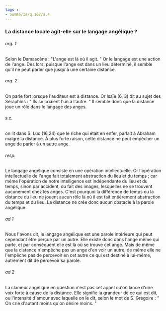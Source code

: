 ```yaml
---
tags : 
- Summa/Ia/q.107/a.4
---
```


### La distance locale agit-elle sur le langage angélique ?



###### arg. 1
Selon le Damascène : "L'ange est là où il agit. " Or le langage est une action de l'ange. Dès lors, puisque l'ange est dans un lieu déterminé, il semble qu'il ne peut parler que jusqu'à une certaine distance. 

###### arg. 2
On parle fort lorsque l'auditeur est à distance. Or Isaïe (6, 3) dit au sujet des Séraphins : " Ils se criaient l'un à l'autre. " Il semble donc que la distance joue un rôle dans le langage des anges. 

###### s.c.
on lit dans S. Luc (16,24) que le riche qui était en enfer, parlait à Abraham malgré la distance. À plus forte raison, cette distance ne peut empêcher un ange de parler à un autre ange. 

###### resp.
Le langage angélique consiste en une opération intellectuelle. Or l'opération intellectuelle de l'ange fait totalement abstraction du lieu et du temps ; car même l'opération de notre intelligence est indépendante du lieu et du temps, sinon par accident, du fait des images, lesquelles ne se trouvent aucunement chez les anges. C'est pourquoi la différence de temps ou la distance du lieu ne jouent aucun rôle là où il est fait entièrement abstraction du temps et du lieu. La distance ne crée donc aucun obstacle à la parole angélique. 

###### ad 1
Nous l'avons dit, le langage angélique est une parole intérieure qui peut cependant être perçue par un autre. Elle existe donc dans l'ange même qui parle, et par conséquent elle est là où se trouve cet ange. Mais de même que la distance n'empêche pas un ange d'en voir un autre, de même elle ne l'empêche pas de percevoir en cet autre ce qui est destiné à lui-même, autrement dit de percevoir sa parole. 

###### ad 2
La clameur angélique en question n'est pas cet appel qu'on lance d'une voix forte à cause de la distance. Elle signifie la grandeur de ce qui est dit, ou l'intensité d'amour avec laquelle on le dit, selon le mot de S. Grégoire : " On crie d'autant moins qu'on désire moins. " 

